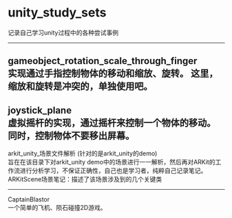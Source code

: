 # unity_study_sets
记录自己学习unity过程中的各种尝试事例

------------------------------------------  
gameobject_rotation_scale_through_finger  
实现通过手指控制物体的移动和缩放、旋转。 
这里，缩放和旋转是冲突的，单独使用吧。 
-------------------------------------------  

joystick_plane  
虚拟摇杆的实现，通过摇杆来控制一个物体的移动。 
同时，控制物体不要移出屏幕。 
-------------------------------------------  

arkit_unity_场景文件解析 (针对的是arkit_unity的demo)   
旨在在该目录下对arkit_unity demo中的场景进行一一解析，然后再对ARKit的工作流进行分析学习，不保证正确性，自己也是学习者，纯粹自己记录笔记。   
ARKitScene场景笔记：描述了该场景涉及到的几个关键类  


-------------------------------------------  
CaptainBlastor  
一个简单的飞机、陨石碰撞2D游戏。  